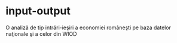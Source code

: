 # input-output
O analiză de tip intrări-ieşiri a economiei româneşti pe baza datelor naţionale şi a celor din WIOD
